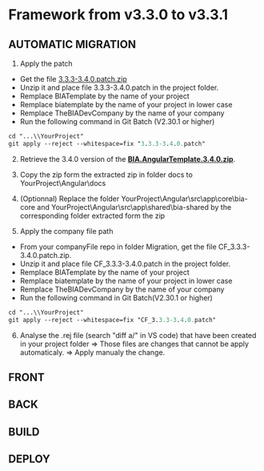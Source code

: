 # Framework from v3.3.0 to v3.3.1

## AUTOMATIC MIGRATION
1. Apply the patch
* Get the file [3.3.3-3.4.0.patch.zip](./Patch/3.3.3-3.4.0.patch.zip)
* Unzip it and place file 3.3.3-3.4.0.patch in the project folder.
* Remplace BIATemplate by the name of your project
* Remplace biatemplate by the name of your project in lower case
* Remplace TheBIADevCompany by the name of your company
* Run the following command in Git Batch (V2.30.1 or higher)
```ps
cd "...\\YourProject"
git apply --reject --whitespace=fix "3.3.3-3.4.0.patch"
```

2. Retrieve the 3.4.0 version of the **[BIA.AngularTemplate.3.4.0.zip](../BIATemplate/V3.4.0/BIA.AngularTemplate.3.4.0.zip)**.

3. Copy the zip form the extracted zip in folder docs to YourProject\Angular\docs

4. (Optionnal) Replace the folder YourProject\Angular\src\app\core\bia-core and YourProject\Angular\src\app\shared\bia-shared by the corresponding folder extracted form the zip

5. Apply the company file path
* From your companyFile repo in folder Migration, get the file CF_3.3.3-3.4.0.patch.zip.
* Unzip it and place file CF_3.3.3-3.4.0.patch in the project folder.
* Remplace BIATemplate by the name of your project
* Remplace biatemplate by the name of your project in lower case
* Remplace TheBIADevCompany by the name of your company
* Run the following command in Git Batch(V2.30.1 or higher)
```ps
cd "...\\YourProject"
git apply --reject --whitespace=fix "CF_3.3.3-3.4.0.patch"
```

6. Analyse the .rej file (search "diff a/" in VS code) that have been created in your project folder
=> Those files are changes that cannot be apply automaticaly.
=> Apply manualy the change.

## FRONT

## BACK

## BUILD 

## DEPLOY
